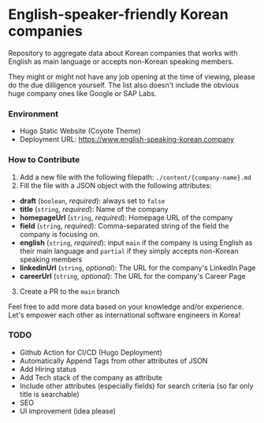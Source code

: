# English-speaker-friendly Korean companies
Repository to aggregate data about Korean companies that works with English as main language or accepts non-Korean speaking members.

They might or might not have any job opening at the time of viewing, please do the due dilligence yourself. The list also doesn't include the obvious huge company ones like Google or SAP Labs.

### Environment

- Hugo Static Website (Coyote Theme)
- Deployment URL: https://www.english-speaking-korean.company

### How to Contribute

1. Add a new file with the following filepath: `./content/{company-name}.md`
2. Fill the file with a JSON object with the following attributes:
- **draft** (`boolean`, _required_): always set to `false`
- **title** (`string`, _required_): Name of the company
- **homepageUrl** (`string`, _required_): Homepage URL of the company
- **field** (`string`, _required_): Comma-separated string of the field the company is focusing on.
- **english** (`string`, _required_): input `main` if the company is using English as their main language and `partial` if they simply accepts non-Korean speaking members
- **linkedinUrl** (`string`, _optional_): The URL for the company's LinkedIn Page
- **careerUrl** (`string`, _optional_): The URL for the company's Career Page

3. Create a PR to the `main` branch

Feel free to add more data based on your knowledge and/or experience. Let's empower each other as international software engineers in Korea!


### TODO

- Github Action for CI/CD (Hugo Deployment)
- Automatically Append Tags from other attributes of JSON
- Add Hiring status
- Add Tech stack of the company as attribute
- Include other attributes (especially fields) for search criteria (so far only title is searchable)
- SEO
- UI improvement (idea please)
